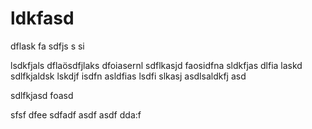 # ldkfasd

dflask fa
sdfjs
s
si 

lsdkfjals dflaösdfjlaks dfoiasernl sdflkasjd faosidfna sldkfjas dlfia laskd
sdlfkjaldsk lskdjf isdfn asldfias lsdfi slkasj  asdlsaldkfj  asd

sdlfkjasd foasd 

sfsf
dfee
sdfadf asdf asdf 
dda:f
